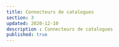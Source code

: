 ```yaml
---
title: Connecteurs de catalogues
section: 3
updated: 2020-12-10
description : Connecteurs de catalogues
published: true
---
```

